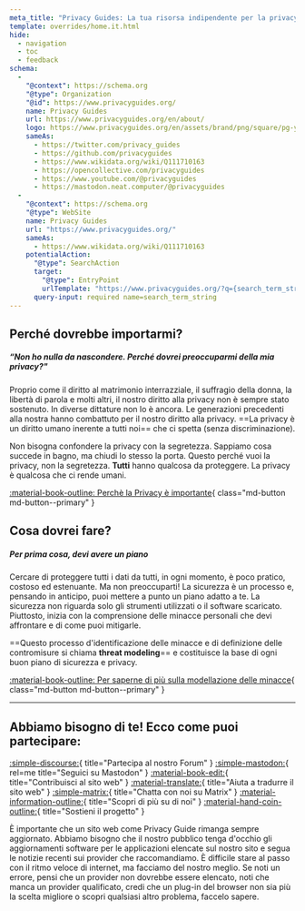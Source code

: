 ```yaml
---
meta_title: "Privacy Guides: La tua risorsa indipendente per la privacy e la sicurezza"
template: overrides/home.it.html
hide:
  - navigation
  - toc
  - feedback
schema:
  - 
    "@context": https://schema.org
    "@type": Organization
    "@id": https://www.privacyguides.org/
    name: Privacy Guides
    url: https://www.privacyguides.org/en/about/
    logo: https://www.privacyguides.org/en/assets/brand/png/square/pg-yellow.png
    sameAs:
      - https://twitter.com/privacy_guides
      - https://github.com/privacyguides
      - https://www.wikidata.org/wiki/Q111710163
      - https://opencollective.com/privacyguides
      - https://www.youtube.com/@privacyguides
      - https://mastodon.neat.computer/@privacyguides
  - 
    "@context": https://schema.org
    "@type": WebSite
    name: Privacy Guides
    url: "https://www.privacyguides.org/"
    sameAs:
      - https://www.wikidata.org/wiki/Q111710163
    potentialAction:
      "@type": SearchAction
      target:
        "@type": EntryPoint
        urlTemplate: "https://www.privacyguides.org/?q={search_term_string}"
      query-input: required name=search_term_string
---
```


<!-- markdownlint-disable-next-line -->
## Perché dovrebbe importarmi?

##### “Non ho nulla da nascondere. Perché dovrei preoccuparmi della mia privacy?"

Proprio come il diritto al matrimonio interrazziale, il suffragio della donna, la libertà di parola e molti altri, il nostro diritto alla privacy non è sempre stato sostenuto. In diverse dittature non lo è ancora. Le generazioni precedenti alla nostra hanno combattuto per il nostro diritto alla privacy. ==La privacy è un diritto umano inerente a tutti noi== che ci spetta (senza discriminazione).

Non bisogna confondere la privacy con la segretezza. Sappiamo cosa succede in bagno, ma chiudi lo stesso la porta. Questo perché vuoi la privacy, non la segretezza. **Tutti** hanno qualcosa da proteggere. La privacy è qualcosa che ci rende umani.

[:material-book-outline: Perchè la Privacy è importante](basics/why-privacy-matters.md){ class="md-button md-button--primary" }

## Cosa dovrei fare?

##### Per prima cosa, devi avere un piano

Cercare di proteggere tutti i dati da tutti, in ogni momento, è poco pratico, costoso ed estenuante. Ma non preoccuparti! La sicurezza è un processo e, pensando in anticipo, puoi mettere a punto un piano adatto a te. La sicurezza non riguarda solo gli strumenti utilizzati o il software scaricato. Piuttosto, inizia con la comprensione delle minacce personali che devi affrontare e di come puoi mitigarle.

==Questo processo d'identificazione delle minacce e di definizione delle contromisure si chiama **threat modeling**== e costituisce la base di ogni buon piano di sicurezza e privacy.

[:material-book-outline: Per saperne di più sulla modellazione delle minacce](basics/threat-modeling.md){ class="md-button md-button--primary" }

---

## Abbiamo bisogno di te! Ecco come puoi partecipare:

[:simple-discourse:](https://discuss.privacyguides.net/){ title="Partecipa al nostro Forum" }
[:simple-mastodon:](https://mastodon.neat.computer/@privacyguides){ rel=me title="Seguici su Mastodon" }
[:material-book-edit:](https://github.com/privacyguides/privacyguides.org){ title="Contribuisci al sito web" }
[:material-translate:](https://matrix.to/#/#pg-i18n:aragon.sh){ title="Aiuta a tradurre il sito web" }
[:simple-matrix:](https://matrix.to/#/#privacyguides:matrix.org){ title="Chatta con noi su Matrix" }
[:material-information-outline:](about/index.md){ title="Scopri di più su di noi" }
[:material-hand-coin-outline:](about/donate.md){ title="Sostieni il progetto" }

È importante che un sito web come Privacy Guide rimanga sempre aggiornato. Abbiamo bisogno che il nostro pubblico tenga d'occhio gli aggiornamenti software per le applicazioni elencate sul nostro sito e segua le notizie recenti sui provider che raccomandiamo. È difficile stare al passo con il ritmo veloce di internet, ma facciamo del nostro meglio. Se noti un errore, pensi che un provider non dovrebbe essere elencato, noti che manca un provider qualificato, credi che un plug-in del browser non sia più la scelta migliore o scopri qualsiasi altro problema, faccelo sapere.
